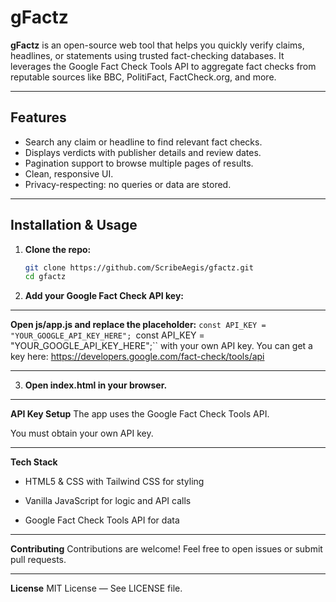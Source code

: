 # gFactz

**gFactz** is an open-source web tool that helps you quickly verify claims, headlines, or statements using trusted fact-checking databases. It leverages the Google Fact Check Tools API to aggregate fact checks from reputable sources like BBC, PolitiFact, FactCheck.org, and more.

---

## Features

- Search any claim or headline to find relevant fact checks.
- Displays verdicts with publisher details and review dates.
- Pagination support to browse multiple pages of results.
- Clean, responsive UI.
- Privacy-respecting: no queries or data are stored.

---

## Installation & Usage

1. **Clone the repo:**

   ```bash
   git clone https://github.com/ScribeAegis/gfactz.git
   cd gfactz


2. **Add your Google Fact Check API key:**

---

**Open js/app.js and replace the placeholder:**
``const API_KEY = "YOUR_GOOGLE_API_KEY_HERE";
``const API_KEY = "YOUR_GOOGLE_API_KEY_HERE";``
with your own API key. You can get a key here:
https://developers.google.com/fact-check/tools/api

---

3. **Open index.html in your browser.**

---

**API Key Setup**
The app uses the Google Fact Check Tools API.

You must obtain your own API key.

---

**Tech Stack**
- HTML5 & CSS with Tailwind CSS for styling

- Vanilla JavaScript for logic and API calls

- Google Fact Check Tools API for data

---

**Contributing**
Contributions are welcome! Feel free to open issues or submit pull requests.

---

**License**
MIT License — See LICENSE file.
